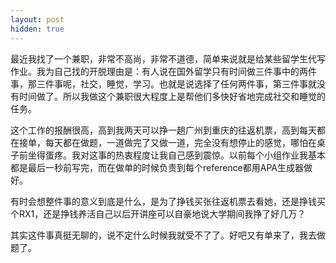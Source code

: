 ```yaml
---
layout: post
hidden: true
---
```

最近我找了一个兼职，非常不高尚，非常不道德，简单来说就是给某些留学生代写作业。我为自己找的开脱理由是：有人说在国外留学只有时间做三件事中的两件事，那三件事呢，社交，睡觉，学习。也就是说选择了任何两件事，第三件事就没有时间做了。所以我做这个兼职很大程度上是帮他们多快好省地完成社交和睡觉的任务。

这个工作的报酬很高，高到我两天可以挣一趟广州到重庆的往返机票，高到每天都在接单，每天都在做题，一道做完了又做一道，完全没有想停止的感觉，哪怕在桌子前坐得蛋疼。我对这事的热衷程度让我自己感到震惊。以前每个小组作业我基本都是最后一秒前写完，而在做单的时候负责到每个reference都用APA生成器做好。

有时会想整件事的意义到底是什么，是为了挣钱买张往返机票去看她，还是挣钱买个RX1，还是挣钱养活自己以后开讲座可以自豪地说大学期间我挣了好几万？

其实这件事真挺无聊的，说不定什么时候我就受不了了。好吧又有单来了，我去做题了。